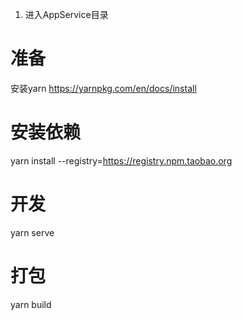 1. 进入AppService目录
# 准备
安装yarn
https://yarnpkg.com/en/docs/install
# 安装依赖
yarn install --registry=https://registry.npm.taobao.org
# 开发
yarn serve
# 打包
yarn build
